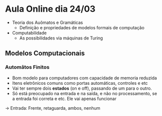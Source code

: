 # Aula Online dia 24/03

- Teoria dos Auômatos e Gramáticas
    - Definição e propriedades de modelos formais de computação
- Computabilidade
    - As possibilidades via máquinas de Turing


## __Modelos Computacionais__

### Automâtos Finitos

- Bom modelo para computadores com capacidade de memoria reduzida
- Itens eletrônicos comuns como portas automáticas, controles e etc
- Vai ter sempre dois __estados__ (on e off), passando de um para o outro.
- Só está preocupado na entrada e na saída, e não no processamento, se a entrada foi correta e etc. Ele vai apenas funcionar

&rarr; Entrada: Frente, retaguarda, ambos, nenhum



    